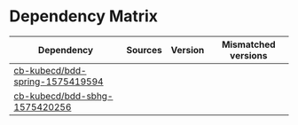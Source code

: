 # Dependency Matrix

Dependency | Sources | Version | Mismatched versions
---------- | ------- | ------- | -------------------
[cb-kubecd/bdd-spring-1575419594](https://github.com/cb-kubecd/bdd-spring-1575419594.git) |  | []() | 
[cb-kubecd/bdd-sbhg-1575420256](https://github.com/cb-kubecd/bdd-sbhg-1575420256.git) |  | []() | 
